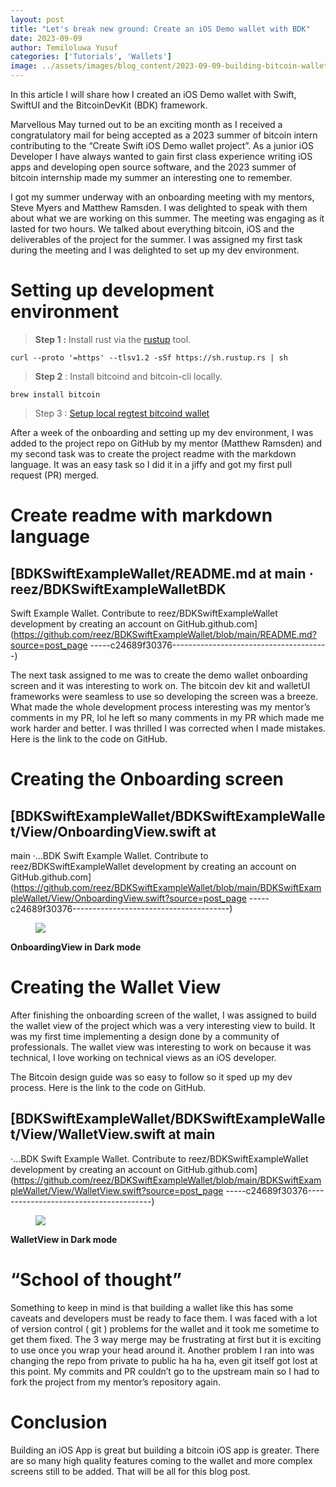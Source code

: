 ```yaml
---
layout: post
title: "Let's break new ground: Create an iOS Demo wallet with BDK"
date: 2023-09-09
author: Temiloluwa Yusuf
categories: ['Tutorials', 'Wallets']
image: ../assets/images/blog_content/2023-09-09-building-bitcoin-wallets-for-ios-a-hands-on-journey-with-bitcoindevkit_daa1817d.jpg
---
```


In this article I will share how I created an iOS Demo wallet with Swift,
SwiftUI and the BitcoinDevKit (BDK) framework.

Marvellous May turned out to be an exciting month as I received a
congratulatory mail for being accepted as a 2023 summer of bitcoin intern
contributing to the “Create Swift iOS Demo wallet project”. As a junior iOS
Developer I have always wanted to gain first class experience writing iOS apps
and developing open source software, and the 2023 summer of bitcoin internship
made my summer an interesting one to remember.

I got my summer underway with an onboarding meeting with my mentors, Steve
Myers and Matthew Ramsden. I was delighted to speak with them about what we
are working on this summer. The meeting was engaging as it lasted for two
hours. We talked about everything bitcoin, iOS and the deliverables of the
project for the summer. I was assigned my first task during the meeting and I
was delighted to set up my dev environment.

# Setting up development environment

> **Step 1** **:** Install rust via the [rustup](https://rustup.rs/) tool.
    
    
    curl --proto '=https' --tlsv1.2 -sSf https://sh.rustup.rs | sh

> **Step 2** : Install bitcoind and bitcoin-cli locally.
    
    
    brew install bitcoin

> Step 3 : [Setup local regtest bitcoind
> wallet](https://gist.github.com/notmandatory/a7cade3468e90c699037292123a1ca1a)

After a week of the onboarding and setting up my dev environment, I was added
to the project repo on GitHub by my mentor (Matthew Ramsden) and my second
task was to create the project readme with the markdown language. It was an
easy task so I did it in a jiffy and got my first pull request (PR) merged.

# Create readme with markdown language

## [BDKSwiftExampleWallet/README.md at main · reez/BDKSwiftExampleWalletBDK
Swift Example Wallet. Contribute to reez/BDKSwiftExampleWallet development by
creating an account on
GitHub.github.com](https://github.com/reez/BDKSwiftExampleWallet/blob/main/README.md?source=post_page
-----c24689f30376---------------------------------------)

The next task assigned to me was to create the demo wallet onboarding screen
and it was interesting to work on. The bitcoin dev kit and walletUI frameworks
were seamless to use so developing the screen was a breeze. What made the
whole development process interesting was my mentor’s comments in my PR, lol
he left so many comments in my PR which made me work harder and better. I was
thrilled I was corrected when I made mistakes. Here is the link to the code on
GitHub.

# Creating the Onboarding screen

## [BDKSwiftExampleWallet/BDKSwiftExampleWallet/View/OnboardingView.swift at
main ·…BDK Swift Example Wallet. Contribute to reez/BDKSwiftExampleWallet
development by creating an account on
GitHub.github.com](https://github.com/reez/BDKSwiftExampleWallet/blob/main/BDKSwiftExampleWallet/View/OnboardingView.swift?source=post_page
-----c24689f30376---------------------------------------)

<figure>
<img src="https://miro.medium.com/v2/resize:fit:1400/format:webp/1*Ncci2GkkFJ-cPqqy6WbmlA.jpeg"/>
</figure>

**OnboardingView in Dark mode**

# Creating the Wallet View

After finishing the onboarding screen of the wallet, I was assigned to build
the wallet view of the project which was a very interesting view to build. It
was my first time implementing a design done by a community of professionals.
The wallet view was interesting to work on because it was technical, I love
working on technical views as an iOS developer.

The Bitcoin design guide was so easy to follow so it sped up my dev process.
Here is the link to the code on GitHub.

## [BDKSwiftExampleWallet/BDKSwiftExampleWallet/View/WalletView.swift at main
·…BDK Swift Example Wallet. Contribute to reez/BDKSwiftExampleWallet
development by creating an account on
GitHub.github.com](https://github.com/reez/BDKSwiftExampleWallet/blob/main/BDKSwiftExampleWallet/View/WalletView.swift?source=post_page
-----c24689f30376---------------------------------------)

<figure>
<img src="https://miro.medium.com/v2/resize:fit:1400/format:webp/1*dmbNkD5D-u45r44go_cf0g.png"/>
</figure>

**WalletView in Dark mode**

# “School of thought”

Something to keep in mind is that building a wallet like this has some caveats
and developers must be ready to face them. I was faced with a lot of version
control ( git ) problems for the wallet and it took me sometime to get them
fixed. The 3 way merge may be frustrating at first but it is exciting to use
once you wrap your head around it. Another problem I ran into was changing the
repo from private to public ha ha ha, even git itself got lost at this point.
My commits and PR couldn’t go to the upstream main so I had to fork the
project from my mentor’s repository again.

# Conclusion

Building an iOS App is great but building a bitcoin iOS app is greater. There
are so many high quality features coming to the wallet and more complex
screens still to be added. That will be all for this blog post.

